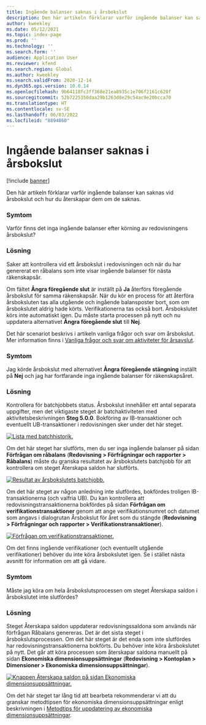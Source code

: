 ```yaml
---
title: Ingående balanser saknas i årsbokslut
description: Den här artikeln förklarar varför ingående balanser kan saknas vid årsbokslut och hur du återskapar dem om de saknas.
author: kweekley
ms.date: 05/12/2021
ms.topic: index-page
ms.prod: ''
ms.technology: ''
ms.search.form: ''
audience: Application User
ms.reviewer: kfend
ms.search.region: Global
ms.author: kweekley
ms.search.validFrom: 2020-12-14
ms.dyn365.ops.version: 10.0.14
ms.openlocfilehash: 9b64118fc3ff368e21ea8935c1e706f2161c620f
ms.sourcegitcommit: 52b7225350daa29b1263d8e29c54ac9e20bcca70
ms.translationtype: HT
ms.contentlocale: sv-SE
ms.lasthandoff: 06/03/2022
ms.locfileid: "8894860"
---
```

# <a name="year-end-close-missing-opening-balances"></a>Ingående balanser saknas i årsbokslut

[!include [banner](../includes/banner.md)]

Den här artikeln förklarar varför ingående balanser kan saknas vid årsbokslut och hur du återskapar dem om de saknas.

### <a name="symptom"></a>Symtom

Varför finns det inga ingående balanser efter körning av redovisningens årsbokslut? 

### <a name="resolution"></a>Lösning

Saker att kontrollera vid ett årsbokslut i redovisningen och när du har genererat en råbalans som inte visar ingående balanser för nästa räkenskapsår.

Om fältet **Ångra föregående slut** är inställt på **Ja** återförs föregående årsbokslut för samma räkenskapsår. När du kör en process för att återföra årsboksluten tas alla utgående och ingående balansposter bort, som om årsbokslutet aldrig hade körts. Verifikationerna tas också bort. Årsbokslutet körs inte automatiskt igen. Du måste starta processen på nytt och nu uppdatera alternativet **Ångra föregående slut** till **Nej**.

Det här scenariot beskrivs i artikeln vanliga frågor och svar om årsbokslut. Mer information finns i [Vanliga frågor och svar om aktiviteter för årsavslut](faq-year-end-activities.md).

### <a name="symptom"></a>Symtom

Jag körde årsbokslut med alternativet **Ångra föregående stängning** inställt på **Nej** och jag har fortfarande inga ingående balanser för räkenskapsåret.

### <a name="resolution"></a>Lösning

Kontrollera för batchjobbets status. Årsbokslut innehåller ett antal separata uppgifter, men det viktigaste steget är batchaktiviteten med aktivitetsbeskrivningen **Steg 5.0.0**. Bokföring av IB-transaktioner och eventuellt UB-transaktioner i redovisningen sker under det här steget. 

[![Lista med batchhistorik.](./media/yec-mssng-open-blnces-01.png)](./media/yec-mssng-open-blnces-01.png)

Om det här steget har slutförts, men du ser inga ingående balanser på sidan **Förfrågan om råbalans** (**Redovisning > Förfrågningar och rapporter > Råbalans**) måste du granska resultatet av årsbokslutets batchjobb för att kontrollera om steget Återskapa saldon har slutförts.

[![Resultat av årsbokslutets batchjobb.](./media/yec-mssng-open-blnces-02.png)](./media/yec-mssng-open-blnces-02.png)

Om det här steget av någon anledning inte slutfördes, bokfördes troligen IB-transaktionerna (och valfria UB). Du kan kontrollera att redovisningstransaktionerna bokfördes på sidan **Förfrågan om verifikationstransaktioner** genom att ange verifikationsnumret och datumet som angavs i dialogrutan Årsbokslut för året som du stängde (**Redovisning > Förfrågningar och rapporter > Verifikationstransaktioner**).

[![Förfrågan om verifikationstransaktioner.](./media/yec-mssng-open-blnces-03.png)](./media/yec-mssng-open-blnces-03.png)

Om det finns ingående verifikationer (och eventuellt utgående verifikationer) behöver du inte köra årsbokslutet igen. Se i stället nästa avsnitt för information om att gå vidare.

### <a name="symptom"></a>Symtom

Måste jag köra om hela årsbokslutsprocessen om steget Återskapa saldon i årsbokslutet inte slutfördes?

### <a name="resolution"></a>Lösning

Steget Återskapa saldon uppdaterar redovisningssaldona som används när förfrågan Råbalans genereras.  Det är det sista steget i årsbokslutsprocessen.  Om det här steget är det enda som inte slutfördes har redovisningstransaktionerna bokförts.  Du behöver inte köra årsbokslutet på nytt. Det går att köra processen som återskapar saldona manuellt på sidan **Ekonomiska dimensionsuppsättningar** (**Redovisning > Kontoplan > Dimensioner > Ekonomiska dimensionsuppsättningar**).

[![Knappen Återskapa saldon på sidan Ekonomiska dimensionsuppsättningar.](./media/yec-mssng-open-blnces-04.png)](./media/yec-mssng-open-blnces-04.png)

Om det här steget tar lång tid att bearbeta rekommenderar vi att du granskar metodtipsen för ekonomiska dimensionsuppsättningar enligt beskrivningen i [Metodtips för uppdatering av ekonomiska dimensionsuppsättningar](https://community.dynamics.com/365/financeandoperations/b/dynamics-365-finance-blog/posts/best-practices-for-updating-financial-dimension-set-dimension-sets). 

